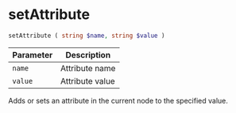 # setAttribute

```php
setAttribute ( string $name, string $value )
```

| Parameter | Description
| --------- | -----------
| `name`    | Attribute name
| `value`   | Attribute value

Adds or sets an attribute in the current node to the specified value.